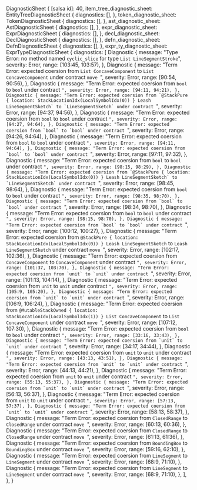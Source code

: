 DiagnosticSheet {
    [salsa id]: 40,
    item_tree_diagnostic_sheet: EntityTreeDiagnosticSheet {
        diagnostics: [],
    },
    token_diagnostic_sheet: TokenDiagnosticSheet {
        diagnostics: [],
    },
    ast_diagnostic_sheet: AstDiagnosticSheet {
        diagnostics: [],
    },
    expr_diagnostic_sheet: ExprDiagnosticSheet {
        diagnostics: [],
    },
    decl_diagnostic_sheet: DeclDiagnosticSheet {
        diagnostics: [],
    },
    defn_diagnostic_sheet: DefnDiagnosticSheet {
        diagnostics: [],
    },
    expr_ty_diagnostic_sheet: ExprTypeDiagnosticSheet {
        diagnostics: [
            Diagnostic {
                message: "Type Error: no method named `cyclic_slice` for type `List LineSegmentStroke`",
                severity: Error,
                range: [103:45, 103:57),
            },
            Diagnostic {
                message: "Term Error: expected coersion from `List ConcaveComponent` to `List ConcaveComponent` under contract `move `",
                severity: Error,
                range: [90:54, 90:56),
            },
            Diagnostic {
                message: "Term Error: expected coersion from `bool` to `bool` under contract ``",
                severity: Error,
                range: [94:11, 94:21),
            },
            Diagnostic {
                message: "Term Error: expected coersion from `@StackPure { location: StackLocationIdx(LocalSymbolIdx(0)) } Leash LineSegmentSketch` to `LineSegmentSketch` under contract ``",
                severity: Error,
                range: [94:37, 94:56),
            },
            Diagnostic {
                message: "Term Error: expected coersion from `bool` to `bool` under contract ``",
                severity: Error,
                range: [94:27, 94:64),
            },
            Diagnostic {
                message: "Term Error: expected coersion from `bool` to `bool` under contract ``",
                severity: Error,
                range: [94:26, 94:64),
            },
            Diagnostic {
                message: "Term Error: expected coersion from `bool` to `bool` under contract ``",
                severity: Error,
                range: [94:11, 94:64),
            },
            Diagnostic {
                message: "Term Error: expected coersion from `bool` to `bool` under contract ``",
                severity: Error,
                range: [97:11, 97:32),
            },
            Diagnostic {
                message: "Term Error: expected coersion from `bool` to `bool` under contract ``",
                severity: Error,
                range: [98:15, 98:29),
            },
            Diagnostic {
                message: "Term Error: expected coersion from `@StackPure { location: StackLocationIdx(LocalSymbolIdx(0)) } Leash LineSegmentSketch` to `LineSegmentSketch` under contract ``",
                severity: Error,
                range: [98:45, 98:64),
            },
            Diagnostic {
                message: "Term Error: expected coersion from `bool` to `bool` under contract ``",
                severity: Error,
                range: [98:35, 98:70),
            },
            Diagnostic {
                message: "Term Error: expected coersion from `bool` to `bool` under contract ``",
                severity: Error,
                range: [98:34, 98:70),
            },
            Diagnostic {
                message: "Term Error: expected coersion from `bool` to `bool` under contract ``",
                severity: Error,
                range: [98:15, 98:70),
            },
            Diagnostic {
                message: "Term Error: expected coersion from `bool` to `bool` under contract ``",
                severity: Error,
                range: [100:12, 100:27),
            },
            Diagnostic {
                message: "Term Error: expected coersion from `@StackPure { location: StackLocationIdx(LocalSymbolIdx(0)) } Leash LineSegmentSketch` to `Leash LineSegmentSketch` under contract `move `",
                severity: Error,
                range: [102:17, 102:36),
            },
            Diagnostic {
                message: "Term Error: expected coersion from `ConcaveComponent` to `ConcaveComponent` under contract ``",
                severity: Error,
                range: [101:37, 103:70),
            },
            Diagnostic {
                message: "Term Error: expected coersion from `unit` to `unit` under contract ``",
                severity: Error,
                range: [101:13, 104:14),
            },
            Diagnostic {
                message: "Term Error: expected coersion from `unit` to `unit` under contract ``",
                severity: Error,
                range: [105:9, 105:20),
            },
            Diagnostic {
                message: "Term Error: expected coersion from `unit` to `unit` under contract ``",
                severity: Error,
                range: [106:9, 106:24),
            },
            Diagnostic {
                message: "Term Error: expected coersion from `@MutableStackOwned { location: StackLocationIdx(LocalSymbolIdx(1)) } List ConcaveComponent` to `List ConcaveComponent` under contract `move `",
                severity: Error,
                range: [107:12, 107:30),
            },
            Diagnostic {
                message: "Term Error: expected coersion from `bool` to `bool` under contract ``",
                severity: Error,
                range: [33:16, 33:43),
            },
            Diagnostic {
                message: "Term Error: expected coersion from `unit` to `unit` under contract ``",
                severity: Error,
                range: [34:17, 34:44),
            },
            Diagnostic {
                message: "Term Error: expected coersion from `unit` to `unit` under contract ``",
                severity: Error,
                range: [43:13, 43:51),
            },
            Diagnostic {
                message: "Term Error: expected coersion from `unit` to `unit` under contract ``",
                severity: Error,
                range: [44:13, 44:21),
            },
            Diagnostic {
                message: "Term Error: expected coersion from `unit` to `unit` under contract ``",
                severity: Error,
                range: [55:13, 55:37),
            },
            Diagnostic {
                message: "Term Error: expected coersion from `unit` to `unit` under contract ``",
                severity: Error,
                range: [56:13, 56:37),
            },
            Diagnostic {
                message: "Term Error: expected coersion from `unit` to `unit` under contract ``",
                severity: Error,
                range: [57:13, 57:37),
            },
            Diagnostic {
                message: "Term Error: expected coersion from `unit` to `unit` under contract ``",
                severity: Error,
                range: [58:13, 58:37),
            },
            Diagnostic {
                message: "Term Error: expected coersion from `ClosedRange` to `ClosedRange` under contract `move `",
                severity: Error,
                range: [60:13, 60:36),
            },
            Diagnostic {
                message: "Term Error: expected coersion from `ClosedRange` to `ClosedRange` under contract `move `",
                severity: Error,
                range: [61:13, 61:36),
            },
            Diagnostic {
                message: "Term Error: expected coersion from `BoundingBox` to `BoundingBox` under contract `move `",
                severity: Error,
                range: [59:16, 62:10),
            },
            Diagnostic {
                message: "Term Error: expected coersion from `LineSegment` to `LineSegment` under contract `move `",
                severity: Error,
                range: [68:9, 71:10),
            },
            Diagnostic {
                message: "Term Error: expected coersion from `LineSegment` to `LineSegment` under contract `move `",
                severity: Error,
                range: [68:9, 71:10),
            },
        ],
    },
}